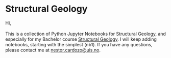 # Structural Geology
Hi,
\
\
This is a collection of Python Jupyter Notebooks for Structural Geology, and especially for my Bachelor course [Structural Geology](https://www.youtube.com/playlist?list=PL1Oi4O0iZ7iYI4AsAV5JAsYzrB_M96L_y). I will keep adding notebooks, starting with the simplest (nb1). If you have any questions, please contact me at [nestor.cardozo@uis.no](mailto:nestor.cardozo@uis.no).

